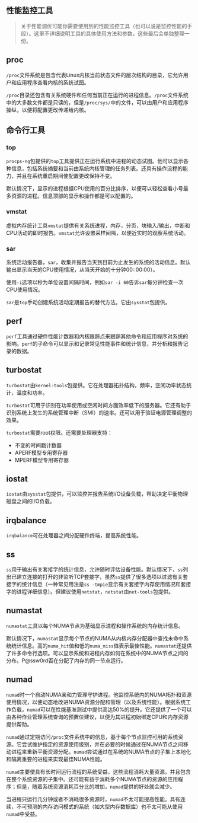 ##  性能监控工具

> 关于性能调优可能你需要使用到的性能监控工具（也可以说是监控性能的手段）。这里不详细说明工具的具体使用方法和参数，这些最后会单独整理一份。

## proc

`/proc`文件系统是包含代表Linux内核当前状态文件的层次结构的目录，它允许用户和应用程序查看内核的系统试图。

`/proc`目录还包含有关系统硬件和任何当前正在运行的进程信息。`/proc`文件系统中的大多数文件都是只读的，但是`/proc/sys/`中的文件，可以由用户和应用程序操纵，以便将配置更改传递给内核。

## 命令行工具

### top

`procps-ng`包提供的`top`工具提供正在运行系统中进程的动态试图。他可以显示各种信息，包括系统摘要和当前由系统内核管理的任务列表。还具有操作流程的能力，并且在系统重启期间使配置更改保持不变。

默认情况下，显示的进程根据CPU使用的百分比排序，以便可以轻松查看小号最多资源的进程。信息顶部的显示和操作都是可以配置的。

### vmstat

虚拟内存统计工具`vmstat`提供有关系统进程，内存，分页，块输入/输出，中断和CPU活动的即时报告。`vmstat`允许设置采样间隔，以便近实时的观察系统活动。

### sar

系统活动报告器，`sar`，收集并报告当天到目前为止发生的系统的活动信息。默认输出显示当天的CPU使用情况，从当天开始的十分钟00::00:00）。

使用`-i`选项以秒为单位设置间隔时间，例如`sar -i 60`告诉`sar`每分钟检查一次CPU使用情况。

`sar`是`top`手动创建系统活动定期报告的替代方法。它由`sysstat`包提供。

## perf

`perf`工具通过硬件性能计数器和内核跟踪点来跟踪其他命令和应用程序对系统的影响。`perf`的子命令可以显示和记录常见性能事件和统计信息，并分析和报告记录的数据。

## turbostat

`turbostat`由`kernel-tools`包提供。它在处理器拓扑结构，频率，空闲功率状态统计，温度和功率。

`turbostat`可用于识别在功率使用或空闲时间方面效率低下的服务器。它还有助于识别系统上发生的系统管理中断（SMI）的速率。还可以用于验证电源管理调整的效果。

`turbostat`需要root权限。还需要处理器支持：

- 不变的时间戳计数器
- APERF模型专用寄存器
- MPERF模型专用寄存器

## iostat

`iostat`由`sysstat`包提供，可以监控并报告系统I/O设备负载，帮助决定平衡物理磁盘之间的I/O负载。

## irqbalance

`irqbalance`可在处理器之间分配硬件终端，提高系统性能。

## ss

`ss`用于输出有关套接字的统计信息，允许随时评估设备性能。默认情况下，`ss`列出已建立连接的打开的非监听TCP套接字，虽然`ss`提供了很多选项以过滤有关套接字的统计信息（一种常见用法是`ss -tmpie`显示有关套接字内存使用情况和套接字的进程详细信息）。但建议使用`netstat`，`netstat`由`net-tools`包提供。



## numastat

`numastat`工具以每个NUMA节点为基础显示进程和操作系统的内存统计信息。

默认情况下，`numastat`显示每个节点的NUMA从内核内存分配器中查找未命中系统统计信息。高的`numa_hit`值和低的`numa_miss`值表示最佳性能。`numastat`还提供了许多命令行选项。可以显示系统和进程内存如何在系统中的NUMA节点之间的分布。P@ssw0rd否在分配了内存的同一节点运行。

## numad

`numad`时一个自动NUMA亲和力管理守护进程。他监控系统内的NUMA拓扑和资源使用情况，以便动态地改进NUMA资源分配和管理（以及系统性能）。根据系统工作负载，`numad`可以在性能基准测试中提供高达50%的提升。它还提供了一个可以由各种作业管理系统查询的预置位建议，以便为其进程初始绑定CPU和内存资源提供帮助。

`numad`通过定期访问`/proc`文件系统中的信息，基于每个节点监控可用的系统资源。它尝试维护指定的资源使用级别，并在必要的时候通过在NUMA节点之间移动进程来重新平衡资源分配。`numad`尝试通过在系统的NUMA节点的子集上本地化和隔离重要的进程来实现最佳NUMA性能。

`numad`主要使具有长时间运行流程的系统受益，这些流程消耗大量资源，并且包含在整个系统资源的子集中。还可能有益于消耗多个NUMA节点的资源的应用程序；但是，随着系统资源消耗百分比的增加，`numad`提供的好处就会减少。

当进程只运行几分钟或者不消耗很多资源时，`numad`不太可能提高性能。具有连续，不可预测的内存访问模式的系统（如大型内存数据库）也不太可能从使用`numad`中受益。

